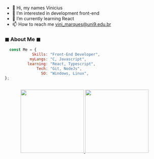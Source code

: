 - 👋 Hi, my names Vinicius
- 👀 I’m interested in development front-end
- 🌱 I’m currently learning React
- 📫 How to reach me vini_marques@uni9.edu.br
 ### ◼ About Me ◼
 
```js
  const Me = {  
            Skills: "Front-End Developer", 
           myLangs: "C, Javascript", 
          learning: "React, Typescript", 
              Tech: "Git, NodeJs", 
                SO: "Windows, Linux", 
};
    
```

<div align='center'>
  <a href="https://github.com/vrMarques">
  <img height="200em" src="https://activity-graph.herokuapp.com/graph?username=vrmarques&theme=github&bg_color=20232a&hide_border=true"/>
  <img height="200em" src="https://github-readme-stats.vercel.app/api/top-langs/?username=vrmarques&hide_border=1&theme=react&hide=issues&langs_count=5&custom_title=Top%20Languages"/>
<div>
